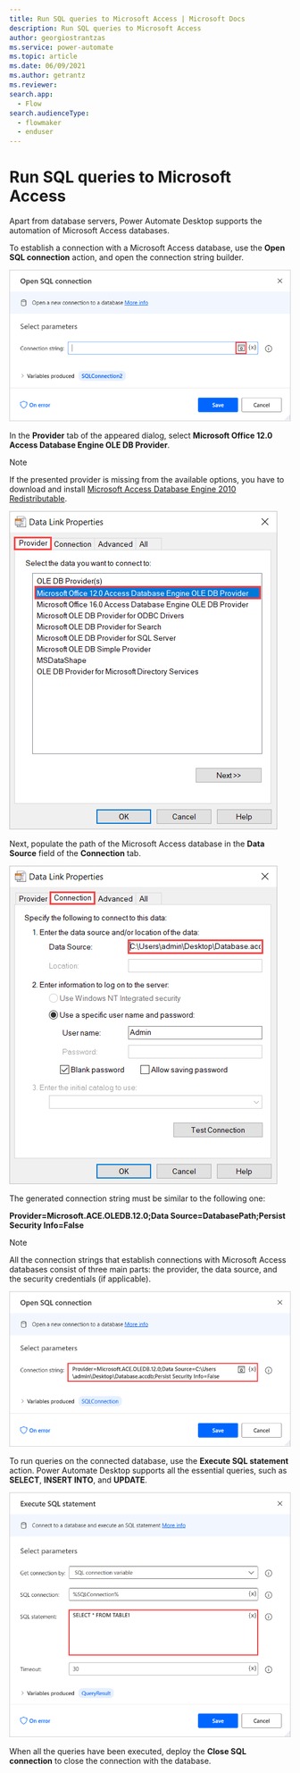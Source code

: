 ```yaml
---
title: Run SQL queries to Microsoft Access | Microsoft Docs
description: Run SQL queries to Microsoft Access
author: georgiostrantzas
ms.service: power-automate
ms.topic: article
ms.date: 06/09/2021
ms.author: getrantz
ms.reviewer:
search.app: 
  - Flow
search.audienceType: 
  - flowmaker
  - enduser
---
```


# Run SQL queries to Microsoft Access

Apart from database servers, Power Automate Desktop supports the automation of Microsoft Access databases.

To establish a connection with a Microsoft Access database, use the **Open SQL connection** action, and open the connection string builder.

![The Open SQL connection action.](media/sql-queries-microsoft-access/open-sql-connection-action.png)

In the **Provider** tab of the appeared dialog, select **Microsoft Office 12.0 Access Database Engine OLE DB Provider**.

> [!NOTE]
> If the presented provider is missing from the available options, you have to download and install [Microsoft Access Database Engine 2010 Redistributable](https://www.microsoft.com/download/details.aspx?id=13255).

![The available providers in the connection string builder.](media/sql-queries-microsoft-access/provider-connection-string-builder.png)


Next, populate the path of the Microsoft Access database in the **Data Source** field of the **Connection** tab.

![The data source field in the connection string builder.](media/sql-queries-microsoft-access/data-source-connection-string-builder.png)

The generated connection string must be similar to the following one:

**Provider=Microsoft.ACE.OLEDB.12.0;Data Source=DatabasePath;Persist Security Info=False**

> [!NOTE]
> All the connection strings that establish connections with Microsoft Access databases consist of three main parts: the provider, the data source, and the security credentials (if applicable).

![A generated connection string.](media/sql-queries-microsoft-access/generated-connection-string.png)

To run queries on the connected database, use the **Execute SQL statement** action. Power Automate Desktop supports all the essential queries, such as **SELECT**, **INSERT INTO**, and **UPDATE**.

![The Execute SQL statement action.](media/sql-queries-microsoft-access/execute-sql-statement-action.png)

When all the queries have been executed, deploy the **Close SQL connection** to close the connection with the database.